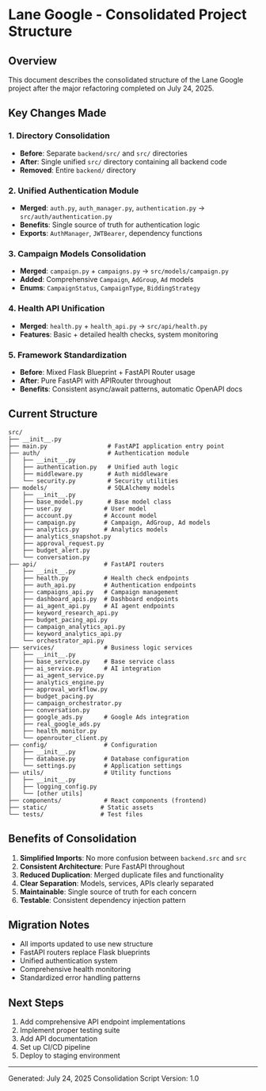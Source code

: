 # Lane Google - Consolidated Project Structure

## Overview
This document describes the consolidated structure of the Lane Google project after the major refactoring completed on July 24, 2025.

## Key Changes Made

### 1. Directory Consolidation
- **Before**: Separate `backend/src/` and `src/` directories
- **After**: Single unified `src/` directory containing all backend code
- **Removed**: Entire `backend/` directory

### 2. Unified Authentication Module
- **Merged**: `auth.py`, `auth_manager.py`, `authentication.py` → `src/auth/authentication.py`
- **Benefits**: Single source of truth for authentication logic
- **Exports**: `AuthManager`, `JWTBearer`, dependency functions

### 3. Campaign Models Consolidation
- **Merged**: `campaign.py` + `campaigns.py` → `src/models/campaign.py`
- **Added**: Comprehensive `Campaign`, `AdGroup`, `Ad` models
- **Enums**: `CampaignStatus`, `CampaignType`, `BiddingStrategy`

### 4. Health API Unification
- **Merged**: `health.py` + `health_api.py` → `src/api/health.py`
- **Features**: Basic + detailed health checks, system monitoring

### 5. Framework Standardization
- **Before**: Mixed Flask Blueprint + FastAPI Router usage
- **After**: Pure FastAPI with APIRouter throughout
- **Benefits**: Consistent async/await patterns, automatic OpenAPI docs

## Current Structure

```
src/
├── __init__.py
├── main.py                 # FastAPI application entry point
├── auth/                   # Authentication module
│   ├── __init__.py
│   ├── authentication.py   # Unified auth logic
│   ├── middleware.py       # Auth middleware
│   └── security.py         # Security utilities
├── models/                 # SQLAlchemy models
│   ├── __init__.py
│   ├── base_model.py       # Base model class
│   ├── user.py            # User model
│   ├── account.py         # Account model
│   ├── campaign.py        # Campaign, AdGroup, Ad models
│   ├── analytics.py       # Analytics models
│   ├── analytics_snapshot.py
│   ├── approval_request.py
│   ├── budget_alert.py
│   └── conversation.py
├── api/                   # FastAPI routers
│   ├── __init__.py
│   ├── health.py          # Health check endpoints
│   ├── auth_api.py        # Authentication endpoints
│   ├── campaigns_api.py   # Campaign management
│   ├── dashboard_apis.py  # Dashboard endpoints
│   ├── ai_agent_api.py    # AI agent endpoints
│   ├── keyword_research_api.py
│   ├── budget_pacing_api.py
│   ├── campaign_analytics_api.py
│   ├── keyword_analytics_api.py
│   └── orchestrator_api.py
├── services/              # Business logic services
│   ├── __init__.py
│   ├── base_service.py    # Base service class
│   ├── ai_service.py      # AI integration
│   ├── ai_agent_service.py
│   ├── analytics_engine.py
│   ├── approval_workflow.py
│   ├── budget_pacing.py
│   ├── campaign_orchestrator.py
│   ├── conversation.py
│   ├── google_ads.py      # Google Ads integration
│   ├── real_google_ads.py
│   ├── health_monitor.py
│   └── openrouter_client.py
├── config/                # Configuration
│   ├── __init__.py
│   ├── database.py        # Database configuration
│   └── settings.py        # Application settings
├── utils/                 # Utility functions
│   ├── __init__.py
│   ├── logging_config.py
│   └── [other utils]
├── components/            # React components (frontend)
├── static/               # Static assets
└── tests/                # Test files
```

## Benefits of Consolidation

1. **Simplified Imports**: No more confusion between `backend.src` and `src`
2. **Consistent Architecture**: Pure FastAPI throughout
3. **Reduced Duplication**: Merged duplicate files and functionality
4. **Clear Separation**: Models, services, APIs clearly separated
5. **Maintainable**: Single source of truth for each concern
6. **Testable**: Consistent dependency injection pattern

## Migration Notes

- All imports updated to use new structure
- FastAPI routers replace Flask blueprints
- Unified authentication system
- Comprehensive health monitoring
- Standardized error handling patterns

## Next Steps

1. Add comprehensive API endpoint implementations
2. Implement proper testing suite
3. Add API documentation
4. Set up CI/CD pipeline
5. Deploy to staging environment

---
Generated: July 24, 2025
Consolidation Script Version: 1.0
